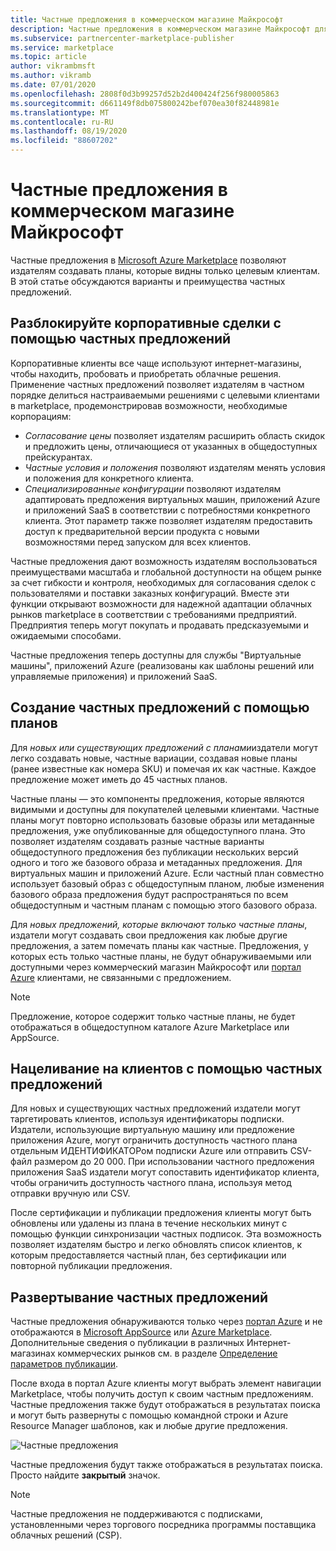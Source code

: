```yaml
---
title: Частные предложения в коммерческом магазине Майкрософт
description: Частные предложения в коммерческом магазине Майкрософт для издателей приложений и служб.
ms.subservice: partnercenter-marketplace-publisher
ms.service: marketplace
ms.topic: article
author: vikrambmsft
ms.author: vikramb
ms.date: 07/01/2020
ms.openlocfilehash: 2808f0d3b99257d52b2d400424f256f980005863
ms.sourcegitcommit: d661149f8db075800242bef070ea30f82448981e
ms.translationtype: MT
ms.contentlocale: ru-RU
ms.lasthandoff: 08/19/2020
ms.locfileid: "88607202"
---
```

# <a name="private-offers-in-the-microsoft-commercial-marketplace"></a>Частные предложения в коммерческом магазине Майкрософт

Частные предложения в [Microsoft Azure Marketplace](https://azuremarketplace.microsoft.com/) позволяют издателям создавать планы, которые видны только целевым клиентам. В этой статье обсуждаются варианты и преимущества частных предложений.

## <a name="unlock-enterprise-deals-with-private-offers"></a>Разблокируйте корпоративные сделки с помощью частных предложений

Корпоративные клиенты все чаще используют интернет-магазины, чтобы находить, пробовать и приобретать облачные решения. Применение частных предложений позволяет издателям в частном порядке делиться настраиваемыми решениями с целевыми клиентами в marketplace, продемонстрировав возможности, необходимые корпорациям:

- *Согласование цены* позволяет издателям расширить область скидок и предложить цены, отличающиеся от указанных в общедоступных прейскурантах.
- *Частные условия и положения* позволяют издателям менять условия и положения для конкретного клиента.
- *Специализированные конфигурации* позволяют издателям адаптировать предложения виртуальных машин, приложений Azure и приложений SaaS в соответствии с потребностями конкретного клиента. Этот параметр также позволяет издателям предоставить доступ к предварительной версии продукта с новыми возможностями перед запуском для всех клиентов.

Частные предложения дают возможность издателям воспользоваться преимуществами масштаба и глобальной доступности на общем рынке за счет гибкости и контроля, необходимых для согласования сделок с пользователями и поставки заказных конфигураций. Вместе эти функции открывают возможности для надежной адаптации облачных рынков marketplace в соответствии с требованиями предприятий. Предприятия теперь могут покупать и продавать предсказуемыми и ожидаемыми способами.

Частные предложения теперь доступны для службы "Виртуальные машины", приложений Azure (реализованы как шаблоны решений или управляемые приложения) и приложений SaaS.

<!--- Like public offers, private offers can be created and managed via the [Cloud Partner Portal](./cloud-partner-portal-orig/cloud-partner-portal-azure-private-skus.md). Customers can be granted or revoked access to private offers in minutes.
--->

## <a name="creating-private-offers-using-plans"></a>Создание частных предложений с помощью планов

Для *новых или существующих предложений с планами*издатели могут легко создавать новые, частные вариации, создавая новые планы (ранее известные как номера SKU) и помечая их как частные. Каждое предложение может иметь до 45 частных планов.

<!--- [Private SKUs](./cloud-partner-portal-orig/cloud-partner-portal-azure-private-skus.md) --->

Частные планы — это компоненты предложения, которые являются видимыми и доступны для покупателей целевыми клиентами. Частные планы могут повторно использовать базовые образы или метаданные предложения, уже опубликованные для общедоступного плана. Это позволяет издателям создавать разные частные варианты общедоступного предложения без публикации нескольких версий одного и того же базового образа и метаданных предложения. Для виртуальных машин и приложений Azure. Если частный план совместно использует базовый образ с общедоступным планом, любые изменения базового образа предложения будут распространяться по всем общедоступным и частным планам с помощью этого базового образа.

Для *новых предложений, которые включают только частные планы*, издатели могут создавать свои предложения как любые другие предложения, а затем помечать планы как частные. Предложения, у которых есть только частные планы, не будут обнаруживаемыми или доступными через коммерческий магазин Майкрософт или [портал Azure](https://azure.microsoft.com/features/azure-portal/) клиентами, не связанными с предложением.

>[!NOTE]
>Предложение, которое содержит только частные планы, не будет отображаться в общедоступном каталоге Azure Marketplace или AppSource.

## <a name="targeting-customers-with-private-offers"></a>Нацеливание на клиентов с помощью частных предложений

Для новых и существующих частных предложений издатели могут таргетировать клиентов, используя идентификаторы подписки. Издатели, использующие виртуальную машину или предложение приложения Azure, могут ограничить доступность частного плана отдельным ИДЕНТИФИКАТОРом подписки Azure или отправить CSV-файл размером до 20 000. При использовании частного предложения приложения SaaS издатели могут сопоставить идентификатор клиента, чтобы ограничить доступность частного плана, используя метод отправки вручную или CSV.

После сертификации и публикации предложения клиенты могут быть обновлены или удалены из плана в течение нескольких минут с помощью функции синхронизации частных подписок. Эта возможность позволяет издателям быстро и легко обновлять список клиентов, к которым предоставляется частный план, без сертификации или повторной публикации предложения.

## <a name="deploying-private-offers"></a>Развертывание частных предложений

Частные предложения обнаруживаются только через [портал Azure](https://azure.microsoft.com/features/azure-portal/) и не отображаются в [Microsoft AppSource](https://appsource.microsoft.com/) или [Azure Marketplace](https://azuremarketplace.microsoft.com). Дополнительные сведения о публикации в различных Интернет-магазинах коммерческих рынков см. в разделе [Определение параметров публикации](./determine-your-listing-type.md).

После входа в портал Azure клиенты могут выбрать элемент навигации Marketplace, чтобы получить доступ к своим частным предложениям. Частные предложения также будут отображаться в результатах поиска и могут быть развернуты с помощью командной строки и Azure Resource Manager шаблонов, как и любые другие предложения.

![Частные предложения](./media/marketplace-publishers-guide/private-offer.png)

Частные предложения будут также отображаться в результатах поиска. Просто найдите **закрытый** значок.

>[!Note]
>Частные предложения не поддерживаются с подписками, установленными через торгового посредника программы поставщика облачных решений (CSP).


<!---
## Next steps

To start using private offers, follow the steps in the [Private SKUs and Plans](./cloud-partner-portal-orig/cloud-partner-portal-azure-private-skus.md) guide.
--->
